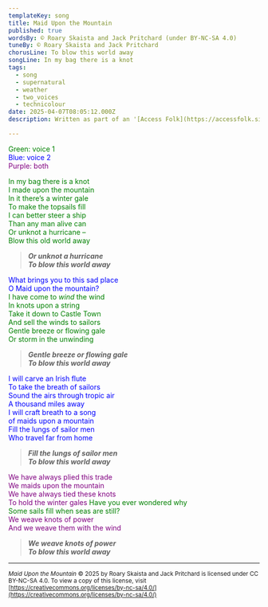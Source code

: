 ```yaml
---
templateKey: song
title: Maid Upon the Mountain
published: true
wordsBy: © Roary Skaista and Jack Pritchard (under BY-NC-SA 4.0)
tuneBy: © Roary Skaista and Jack Pritchard
chorusLine: To blow this world away
songLine: In my bag there is a knot
tags:
  - song
  - supernatural
  - weather
  - two_voices
  - technicolour
date: 2025-04-07T08:05:12.000Z
description: Written as part of an '[Access Folk](https://accessfolk.sites.sheffield.ac.uk/home)' workshop run by [Roary Skaista](https://roary.uk) in February 2025. This song takes its inspiration from the practice of [witches selling knotted strings to sailors](https://museumofwitchcraftandmagic.co.uk/object/knotted-rope/). The knots were said to contain the wind, and by untying a knot the sailor could control the weather.

---
```


<span style="color:green">Green: voice 1</span>\
<span style="color:blue">Blue: voice 2</span>\
<span style="color:purple">Purple: both</span>


<span style="color:green">In my bag there is a knot\
I made upon the mountain\
In it there’s a winter gale\
To make the topsails fill\
I can better steer a ship\
Than any man alive can\
Or unknot a hurricane –\
Blow this old world away</span>

>***Or unknot a hurricane\
To blow this world away***

<span style="color:blue">What brings you to this sad place\
O Maid upon the mountain?</span>\
<span style="color:green">I have come to *wind* the wind\
In knots upon a string\
Take it down to Castle Town\
And sell the winds to sailors\
Gentle breeze or flowing gale\
Or storm in the unwinding</span>

>***Gentle breeze or flowing gale\
To blow this world away***

<span style="color:blue">I will carve an Irish flute\
To take the breath of sailors\
Sound the airs through tropic air\
A thousand miles away\
I will craft breath to a song\
of maids upon a mountain\
Fill the lungs of sailor men\
Who travel far from home</span>

>***Fill the lungs of sailor men\
To blow this world away***

<span style="color:purple">We have always plied this trade\
We maids upon the mountain\
We have always tied these knots\
To hold the winter gales</span>
<span style="color:green">Have you ever wondered why\
Some sails fill when seas are still?</span>\
<span style="color:purple">We weave knots of power\
And we weave them with the wind</span>

>***We weave knots of power\
To blow this world away***

---

<small>*Maid Upon the Mountain* © 2025 by Roary Skaista and Jack Pritchard is licensed under CC BY-NC-SA 4.0. To view a copy of this license, visit [https://creativecommons.org/licenses/by-nc-sa/4.0/](https://creativecommons.org/licenses/by-nc-sa/4.0/)</small>



